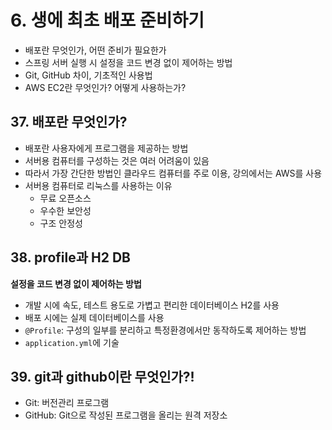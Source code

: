 # 6. 생에 최초 배포 준비하기

- 배포란 무엇인가, 어떤 준비가 필요한가
- 스프링 서버 실행 시 설정을 코드 변경 없이 제어하는 방법
- Git, GitHub 차이, 기초적인 사용법
- AWS EC2란 무엇인가? 어떻게 사용하는가?

## 37. 배포란 무엇인가?

- 배포란 사용자에게 프로그램을 제공하는 방법
- 서버용 컴퓨터를 구성하는 것은 여러 어려움이 있음
- 따라서 가장 간단한 방법인 클라우드 컴퓨터를 주로 이용, 강의에서는 AWS를 사용
- 서버용 컴퓨터로 리눅스를 사용하는 이유
    - 무료 오픈소스
    - 우수한 보안성
    - 구조 안정성

## 38. profile과 H2 DB

**설정을 코드 변경 없이 제어하는 방법**

- 개발 시에 속도, 테스트 용도로 가볍고 편리한 데이터베이스 H2를 사용
- 배포 시에는 실제 데이터베이스를 사용
- `@Profile`: 구성의 일부를 분리하고 특정환경에서만 동작하도록 제어하는 방법
- `application.yml`에 기술

## 39. git과 github이란 무엇인가?!

- Git: 버전관리 프로그램
- GitHub: Git으로 작성된 프로그램을 올리는 원격 저장소
